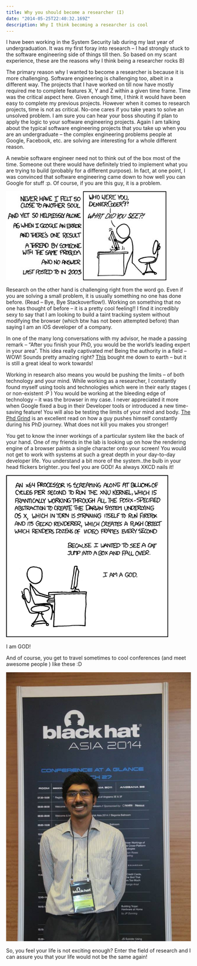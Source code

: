 ```yaml
---
title: Why you should become a researcher (I)
date: "2014-05-25T22:40:32.169Z"
description: Why I think becoming a researcher is cool
---
```


I have been working in the System Security lab during my last year of undergraduation. It was my first foray into research – I had strongly stuck to the software engineering side of things till then. So based on my scant experience, these are the reasons why I think being a researcher rocks B)

The primary reason why I wanted to become a researcher is because it is more challenging. Software engineering is challenging too, albeit in a different way. The projects that I have worked on till now have mostly required me to complete features X, Y and Z within a given time frame. Time was the critical aspect here. Given enough time, I think it would have been easy to complete my previous projects. However when it comes to research projects, time is not as critical. No-one cares if you take years to solve an unsolved problem. I am sure you can hear your boss shouting if plan to apply the logic to your software engineering projects. Again I am talking about the typical software engineering projects that you take up when you are an undergraduate – the complex engineering problems people at Google, Facebook, etc. are solving are interesting for a whole different reason.

A newbie software engineer need not to think out of the box most of the time. Someone out there would have definitely tried to implement what you are trying to build (probably for a different purpose). In fact, at one point, I was convinced that software engineering came down to how well you can Google for stuff :p. Of course, if you are this guy, it is a problem.

![XKCD pic](./xkcd-1.jpg)

Research on the other hand is challenging right from the word go. Even if you are solving a small problem, it is usually something no one has done before. (Read – Bye, Bye Stackoverflow!). Working on something that no one has thought of before – it is a pretty cool feeling!! I find it incredibly sexy to say that I am looking to build a taint tracking system without modifying the browser (which btw has not been attempted before) than saying I am an iOS developer of a company.

In one of the many long conversations with my advisor, he made a passing remark – “After you finish your PhD, you would be the world’s leading expert in your area”. This idea really captivated me! Being the authority in a field – WOW! Sounds pretty amazing right? [This](http://matt.might.net/articles/phd-school-in-pictures) bought me down to earth – but it is still a great ideal to work towards!

Working in research also means you would be pushing the limits – of both technology and your mind. While working as a researcher, I constantly found myself using tools and technologies which were in their early stages ( or non-existent :P ) You would be working at the bleeding edge of technology – it was the browser in my case. I never appreciated it more when Google fixed a bug in their Developer tools or introduced a new time-saving feature! You will also be testing the limits of your mind and body. [The Phd Grind](http://pgbovine.net/PhD-memoir.htm) is an excellent read on how a guy pushes himself constantly during his PhD journey. What does not kill you makes you stronger!

You get to know the inner workings of a particular system like the back of your hand. One of my friends in the lab is looking up on how the rendering engine of a browser paints a single character onto your screen! You would not get to work with systems at such a great depth in your day-to-day developer life. You understand a bit more of the system..the bulb in your head flickers brighter..you feel you are GOD! As always XKCD nails it!

![XKCD 2](./xkcd-2.png)

I am GOD!

And of course, you get to travel sometimes to cool conferences (and meet awesome people ) like these :D

![BlackHat 2014](./blackhat.jpg)

So, you feel your life is not exciting enough? Enter the field of research and I can assure you that your life would not be the same again!
